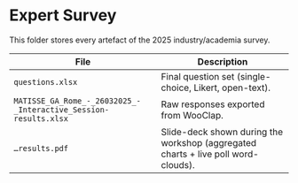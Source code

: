 # Expert Survey

This folder stores every artefact of the 2025 industry/academia survey.

| File | Description |
| ---- | ----------- |
| `questions.xlsx` | Final question set (single-choice, Likert, open-text). |
| `MATISSE_GA_Rome_-_26032025_-_Interactive_Session-results.xlsx` | Raw responses exported from WooClap. |
| `…results.pdf` | Slide-deck shown during the workshop (aggregated charts + live poll word-clouds). |